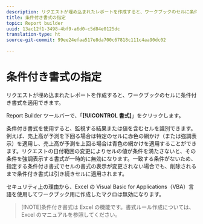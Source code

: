```yaml
---
description: リクエストが埋め込まれたレポートを作成すると、ワークブックのセルに条件付き書式を適用できます。
title: 条件付き書式の指定
topic: Report builder
uuid: 13ac12f1-3498-4bf9-a6d0-c5d84e0125dc
translation-type: ht
source-git-commit: 99ee24efaa517e8da700c67818c111c4aa90dc02

---
```



# 条件付き書式の指定

リクエストが埋め込まれたレポートを作成すると、ワークブックのセルに条件付き書式を適用できます。

Report Builder ツールバーで、「**[!UICONTROL 書式]**」をクリックします。

条件付き書式を使用すると、監視する結果または値を含むセルを識別できます。例えば、売上高が予測を下回る場合は特定のセルに赤色の網かけ（または強調表示）を適用し、売上高が予測を上回る場合は青色の網かけを適用することができます。リクエストの日付範囲の変更によりセルの値が条件を満たさないと、その条件を強調表示する書式が一時的に無効になります。一致する条件がないため、指定する条件付き書式でセルの書式の表示が変更されない場合でも、削除されるまで条件付き書式は引き続きセルに適用されます。

セキュリティ上の理由から、Excel の Visual Basic for Applications（VBA）言語を使用してワークブック用に作成したマクロは無効になります。

> [!NOTE]条件付き書式は Excel の機能です。書式ルール作成については、Excel のマニュアルを参照してください。

